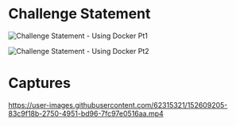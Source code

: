 # Challenge Statement

![Challenge Statement - Using Docker Pt1](https://user-images.githubusercontent.com/62315321/152609117-2d891dcc-1b2f-4e2d-a9a2-c21c370fad5d.png)

![Challenge Statement - Using Docker Pt2](https://user-images.githubusercontent.com/62315321/152609122-8bebc8a3-f2c2-481f-9b45-e309e75239ca.png)

# Captures

https://user-images.githubusercontent.com/62315321/152609205-83c9f18b-2750-4951-bd96-7fc97e0516aa.mp4
